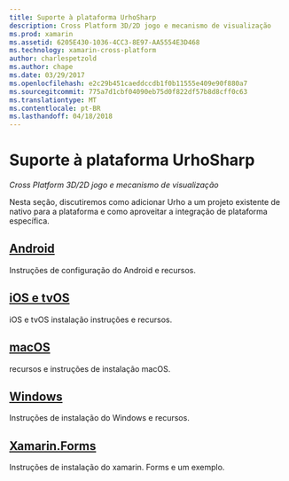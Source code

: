 ```yaml
---
title: Suporte à plataforma UrhoSharp
description: Cross Platform 3D/2D jogo e mecanismo de visualização
ms.prod: xamarin
ms.assetid: 6205E430-1036-4CC3-8E97-AA5554E3D468
ms.technology: xamarin-cross-platform
author: charlespetzold
ms.author: chape
ms.date: 03/29/2017
ms.openlocfilehash: e2c29b451caeddccdb1f0b11555e409e90f880a7
ms.sourcegitcommit: 775a7d1cbf04090eb75d0f822df57b8d8cff0c63
ms.translationtype: MT
ms.contentlocale: pt-BR
ms.lasthandoff: 04/18/2018
---
```

# <a name="urhosharp-platform-support"></a>Suporte à plataforma UrhoSharp

_Cross Platform 3D/2D jogo e mecanismo de visualização_

Nesta seção, discutiremos como adicionar Urho a um projeto existente de nativo para a plataforma e como aproveitar a integração de plataforma específica.

## <a name="androidgraphics-gamesurhosharpplatformandroidmd"></a>[Android](~/graphics-games/urhosharp/platform/android.md)

Instruções de configuração do Android e recursos.

## <a name="ios-and-tvosgraphics-gamesurhosharpplatformiosmd"></a>[iOS e tvOS](~/graphics-games/urhosharp/platform/ios.md)

iOS e tvOS instalação instruções e recursos.

## <a name="macosgraphics-gamesurhosharpplatformmacmd"></a>[macOS](~/graphics-games/urhosharp/platform/mac.md)

recursos e instruções de instalação macOS.

## <a name="windowsgraphics-gamesurhosharpplatformwindowsmd"></a>[Windows](~/graphics-games/urhosharp/platform/windows.md)

Instruções de instalação do Windows e recursos.

## <a name="xamarinformsgraphics-gamesurhosharpplatformxamarin-formsmd"></a>[Xamarin.Forms](~/graphics-games/urhosharp/platform/xamarin-forms.md)

Instruções de instalação do xamarin. Forms e um exemplo.

